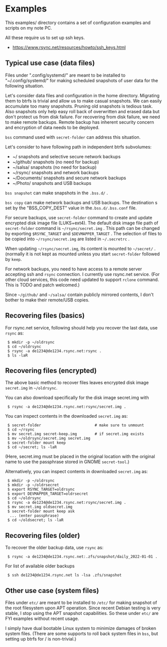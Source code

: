 # Examples

This examples/ directory contains a set of configuration examples and scripts
on my note PC.

All these require us to set up ssh keys.

 *  https://www.rsync.net/resources/howto/ssh_keys.html

## Typical use case (data files)

Files under ".config/systemd/" are meant to be installed to
"~/.config/systemd/" for making scheduled snapshots of user data for the
following situation.

Let's consider data files and configuration in the home directory.  Migrating
them to btrfs is trivial and allow us to make casual snapshots.  We can easily
accumulate too many snapshots.  Pruning old snapshots is tedious task.  Also
snapshots only help easy roll back of overwritten and erased data but don't
protect us from disk failure.  For recovering from disk failure, we need to
make remote backups. Remote backup has inherent security concern and encryption
of data needs to be deployed.

`bss` command used with `secret-folder` can address this situation.

Let's consider to have following path in independent btrfs subvolumes:

 * ~/                 snapshots and selective secure network backups
 * ~/github/          snapshots (no need for backup)
 * ~/salsa/           snapshots (no need for backup)
 * ~/rsync/           snapshots and network backups
 * ~/Documents/       snapshots and secure network backups
 * ~/Photo/           snapshots and USB backups

`bss snapshot` can make snapshots in the `.bss.d/` .

`bss copy` can make network backups and USB backups.  The destination s set by
the "BSS_COPY_DEST" value in the`.bss.d/.bss.conf` file.

For secure backups, use `secret-folder` command to create and update encrypted
disk image file (LUKS+ext4).  The default disk image file path of
`secret-folder` command is `~/rsync/secret.img` .  This path can be changed by
exporting `$RSYNC_TARGET` and `$DEVMAPPER_TARGET` .  The selection of files to
be copied into `~/rsync/secret.img` are listed in `~/.secretrc` .

When updating `~/rsync/secret.img`, its content is mounted to `~/secret/` .
(normally it is not kept as mounted unless you start `secret-folder` followed
by `keep`.

For network backups, you need to have access to a remote server accepting ssh
and `rsync` connection.  I currently use rsync.net service. (For other cloud
services, this code need updated to support `rclone` command.  This is TODO and
patch welcomed.)

Since `~/github/` and `~/salsa/` contain publicly mirrored contents, I don't
bother to make their remote/USB copies.

## Recovering files (basics)

For rsync.net service, following should help you recover the last data, use
`rsync` as:

```
 $ mkdir -p ~/oldrsync
 $ cd ~/oldrsync
 $ rsync -a de1234@de1234.rsync.net:rsync .
 $ ls -laR
```

## Recovering files (encrypted)

The above basic method to recover files leaves encrypted disk image
`secret.img` in `~/oldrsync`.

You can also download specifically for the disk image secret.img with

```
 $ rsync -a de1234@de1234.rsync.net:rsync/secret.img .
```

You can inspect contents in the downloaded `secret.img` as:

```
 $ secret-folder                        # make sure to unmount
 $ cd ~/rsync
 $ mv secret.img secret-keep.img        # if secret.img exists
 $ mv ~/oldrsync/secret.img secret.img
 $ secret-folder mount keep
 $ cd ~/secret; ls -laR
```

(Here, secret.img must be placed in the original location with the original
name to use the passphrase stored in GNOME `secret-tool`.)

Alternatively, you can inspect contents in downloaded `secret.img` as:

```
 $ mkdir -p ~/oldrsync
 $ mkdir -p ~/oldrsecret
 $ export RSYNC_TARGET=oldrsync
 $ export DEVMAPPER_TARGET=oldrsecret
 $ cd ~/oldrsync
 $ rsync -a de1234@de1234.rsync.net:rsync/secret.img .
 $ mv secret.img oldsecret.img
 $ secret-folder mount keep ask
  ... (enter passphrase)
 $ cd ~/oldsecret; ls -laR
```

## Recovering files (older)

To recover the older backup data, use `rsync` as:

```
 $ rsync -a de1234@de1234.rsync.net:.zfs/snapshot/daily_2022-01-01 .
```

For list of available older backups
```
 $ ssh de1234@de1234.rsync.net ls -lsa .zfs/snapshot
```

## Other use case (system files)

Files under `etc/` are meant to be installed to `/etc/` for making snapshot of
the root filesystem upon APT operation.  Since recent Debian testing is very
stable, I stop using the APT snapshot capabilities.  So these under `etc/` are
FYI examples without recent usage.

I simply have dual bootable Linux system to minimize damages of broken system
files.  (There are some supports to roll back system files in `bss`, but
setting up btrfs for / is non-trivial.)


